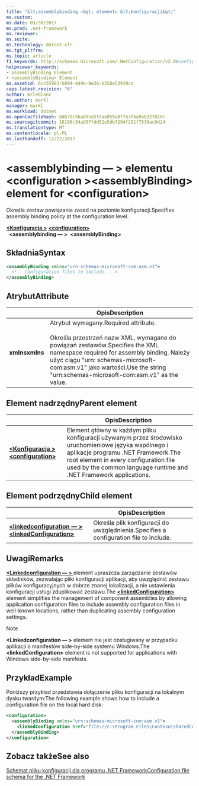 ```yaml
---
title: "&lt;assemblybinding —&gt; elementu &lt;konfiguracji&gt;"
ms.custom: 
ms.date: 03/30/2017
ms.prod: .net-framework
ms.reviewer: 
ms.suite: 
ms.technology: dotnet-clr
ms.tgt_pltfrm: 
ms.topic: article
f1_keywords: http://schemas.microsoft.com/.NetConfiguration/v2.0#configuration/assemblyBinding
helpviewer_keywords:
- assemblyBinding Element
- <assemblyBinding> Element
ms.assetid: 6cc55983-b894-449b-8e26-b258e53939cd
caps.latest.revision: "6"
author: mcleblanc
ms.author: markl
manager: markl
ms.workload: dotnet
ms.openlocfilehash: 8d670c56a885a5fdae059a87f63fba9ab32f020c
ms.sourcegitcommit: 16186c34a957fdd52e5db7294f291f7530ac9d24
ms.translationtype: MT
ms.contentlocale: pl-PL
ms.lasthandoff: 12/22/2017
---
```

# <a name="assemblybinding-element-for-configuration"></a><span data-ttu-id="6d143-102">\<assemblybinding — > elementu \<configuration ></span><span class="sxs-lookup"><span data-stu-id="6d143-102">\<assemblyBinding> element for \<configuration></span></span>

<span data-ttu-id="6d143-103">Określa zestaw powiązania zasad na poziomie konfiguracji.</span><span class="sxs-lookup"><span data-stu-id="6d143-103">Specifies assembly binding policy at the configuration level.</span></span>

<span data-ttu-id="6d143-104">[**\<Konfiguracja >**](~/docs/framework/configure-apps/file-schema/configuration-element.md) </span><span class="sxs-lookup"><span data-stu-id="6d143-104">[**\<configuration>**](~/docs/framework/configure-apps/file-schema/configuration-element.md) </span></span>  
<span data-ttu-id="6d143-105">&nbsp;&nbsp;**\<assemblybinding — >**</span><span class="sxs-lookup"><span data-stu-id="6d143-105">&nbsp;&nbsp;**\<assemblyBinding>**</span></span>

## <a name="syntax"></a><span data-ttu-id="6d143-106">Składnia</span><span class="sxs-lookup"><span data-stu-id="6d143-106">Syntax</span></span>

```xml
<assemblyBinding xmlns="urn:schemas-microsoft-com:asm.v1">
  <!-- Configuration files to include. -->
</assemblyBinding>
```

## <a name="attribute"></a><span data-ttu-id="6d143-107">Atrybut</span><span class="sxs-lookup"><span data-stu-id="6d143-107">Attribute</span></span>

|           | <span data-ttu-id="6d143-108">Opis</span><span class="sxs-lookup"><span data-stu-id="6d143-108">Description</span></span> |
| --------- | ----------- |
| <span data-ttu-id="6d143-109">**xmlns**</span><span class="sxs-lookup"><span data-stu-id="6d143-109">**xmlns**</span></span> | <span data-ttu-id="6d143-110">Atrybut wymagany.</span><span class="sxs-lookup"><span data-stu-id="6d143-110">Required attribute.</span></span><br><br><span data-ttu-id="6d143-111">Określa przestrzeń nazw XML, wymagane do powiązań zestawów.</span><span class="sxs-lookup"><span data-stu-id="6d143-111">Specifies the XML namespace required for assembly binding.</span></span> <span data-ttu-id="6d143-112">Należy użyć ciągu "urn: schemas-microsoft-com:asm.v1" jako wartości.</span><span class="sxs-lookup"><span data-stu-id="6d143-112">Use the string "urn:schemas-microsoft-com:asm.v1" as the value.</span></span> |

## <a name="parent-element"></a><span data-ttu-id="6d143-113">Element nadrzędny</span><span class="sxs-lookup"><span data-stu-id="6d143-113">Parent element</span></span>

|     | <span data-ttu-id="6d143-114">Opis</span><span class="sxs-lookup"><span data-stu-id="6d143-114">Description</span></span> |
| --- | ----------- |
| [<span data-ttu-id="6d143-115">**\<Konfiguracja >**</span><span class="sxs-lookup"><span data-stu-id="6d143-115">**\<configuration>**</span></span>](~/docs/framework/configure-apps/file-schema/configuration-element.md) | <span data-ttu-id="6d143-116">Element główny w każdym pliku konfiguracji używanym przez środowisko uruchomieniowe języka wspólnego i aplikacje programu .NET Framework.</span><span class="sxs-lookup"><span data-stu-id="6d143-116">The root element in every configuration file used by the common language runtime and .NET Framework applications.</span></span> |

## <a name="child-element"></a><span data-ttu-id="6d143-117">Element podrzędny</span><span class="sxs-lookup"><span data-stu-id="6d143-117">Child element</span></span>

|     | <span data-ttu-id="6d143-118">Opis</span><span class="sxs-lookup"><span data-stu-id="6d143-118">Description</span></span> |
| --- | ----------- |
| [<span data-ttu-id="6d143-119">**\<linkedconfiguration — >**</span><span class="sxs-lookup"><span data-stu-id="6d143-119">**\<linkedConfiguration>**</span></span>](~/docs/framework/configure-apps/file-schema/linkedconfiguration-element.md) | <span data-ttu-id="6d143-120">Określa plik konfiguracji do uwzględnienia.</span><span class="sxs-lookup"><span data-stu-id="6d143-120">Specifies a configuration file to include.</span></span> |

## <a name="remarks"></a><span data-ttu-id="6d143-121">Uwagi</span><span class="sxs-lookup"><span data-stu-id="6d143-121">Remarks</span></span>

<span data-ttu-id="6d143-122">[  **\<Linkedconfiguration — >** ](~/docs/framework/configure-apps/file-schema/linkedconfiguration-element.md) element upraszcza zarządzanie zestawów składników, zezwalając pliki konfiguracji aplikacji, aby uwzględnić zestawu plików konfiguracyjnych w dobrze znanej lokalizacji, a nie ustawienia konfiguracji usługi zduplikować zestawu.</span><span class="sxs-lookup"><span data-stu-id="6d143-122">The [**\<linkedConfiguration>**](~/docs/framework/configure-apps/file-schema/linkedconfiguration-element.md) element simplifies the management of component assemblies by allowing application configuration files to include assembly configuration files in well-known locations, rather than duplicating assembly configuration settings.</span></span>

> [!NOTE]
> <span data-ttu-id="6d143-123"> **\<Linkedconfiguration — >** element nie jest obsługiwany w przypadku aplikacji o manifestów side-by-side systemu Windows.</span><span class="sxs-lookup"><span data-stu-id="6d143-123">The **\<linkedConfiguration>** element is not supported for applications with Windows side-by-side manifests.</span></span>

## <a name="example"></a><span data-ttu-id="6d143-124">Przykład</span><span class="sxs-lookup"><span data-stu-id="6d143-124">Example</span></span>

<span data-ttu-id="6d143-125">Poniższy przykład przedstawia dołączenie pliku konfiguracji na lokalnym dysku twardym:</span><span class="sxs-lookup"><span data-stu-id="6d143-125">The following example shows how to include a configuration file on the local hard disk:</span></span>

```xml
<configuration>
  <assemblyBinding xmlns="urn:schemas-microsoft-com:asm.v1">
    <linkedConfiguration href="file://c:\Program Files\Contoso\sharedConfig.xml" />
  </assemblyBinding>
</configuration>
```

## <a name="see-also"></a><span data-ttu-id="6d143-126">Zobacz także</span><span class="sxs-lookup"><span data-stu-id="6d143-126">See also</span></span>

[<span data-ttu-id="6d143-127">Schemat pliku konfiguracji dla programu .NET Framework</span><span class="sxs-lookup"><span data-stu-id="6d143-127">Configuration file schema for the .NET Framework</span></span>](~/docs/framework/configure-apps/file-schema/index.md)
